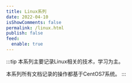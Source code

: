 ```yaml
---
title: Linux系列
date: 2022-04-10
isShowComments: false
permalink: /linux.html
publish: false
feed:
  enable: true
---
```

:::tip
本系列主要记录Linux相关的技术，学习为主。

本系列所有文档记录的操作都基于CentOS7系统。
:::
